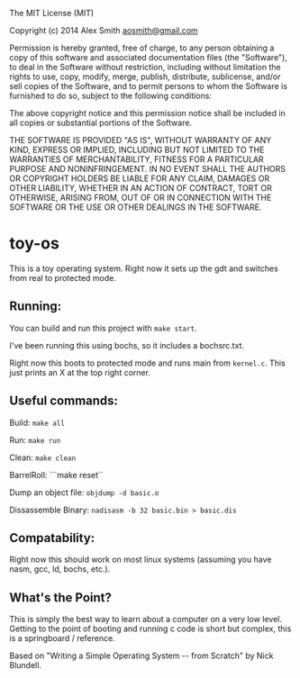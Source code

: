
The MIT License (MIT)

Copyright (c) 2014 Alex Smith <aosmith@gmail.com>

Permission is hereby granted, free of charge, to any person obtaining a copy
of this software and associated documentation files (the "Software"), to deal
in the Software without restriction, including without limitation the rights
to use, copy, modify, merge, publish, distribute, sublicense, and/or sell
copies of the Software, and to permit persons to whom the Software is
furnished to do so, subject to the following conditions:

The above copyright notice and this permission notice shall be included in
all copies or substantial portions of the Software.

THE SOFTWARE IS PROVIDED "AS IS", WITHOUT WARRANTY OF ANY KIND, EXPRESS OR
IMPLIED, INCLUDING BUT NOT LIMITED TO THE WARRANTIES OF MERCHANTABILITY,
FITNESS FOR A PARTICULAR PURPOSE AND NONINFRINGEMENT. IN NO EVENT SHALL THE
AUTHORS OR COPYRIGHT HOLDERS BE LIABLE FOR ANY CLAIM, DAMAGES OR OTHER
LIABILITY, WHETHER IN AN ACTION OF CONTRACT, TORT OR OTHERWISE, ARISING FROM,
OUT OF OR IN CONNECTION WITH THE SOFTWARE OR THE USE OR OTHER DEALINGS IN
THE SOFTWARE.


toy-os
======
This is a toy operating system.  Right now it sets up the gdt and switches from real to protected mode.

Running:
--------
You can build and run this project with `make start`.

I've been running this using bochs, so it includes a bochsrc.txt.

Right now this boots to protected mode and runs main from `kernel.c`.  This just prints an X at the top right corner.

Useful commands:
----------------
Build:
```make all```

Run:
```make run```

Clean:
```make clean```

BarrelRoll:
```make reset``

Dump an object file:
```objdump -d basic.o```

Dissassemble Binary:
```nadisasm -b 32 basic.bin > basic.dis```

Compatability:
--------------
Right now this should work on most linux systems (assuming you have nasm, gcc, ld, bochs, etc.).

What's the Point?
-----------------
This is simply the best way to learn about a computer on a very low level.  Getting to the point of booting and running c code is short but complex, this is a springboard / reference.




Based on "Writing a Simple Operating System -- from Scratch" by Nick Blundell.
